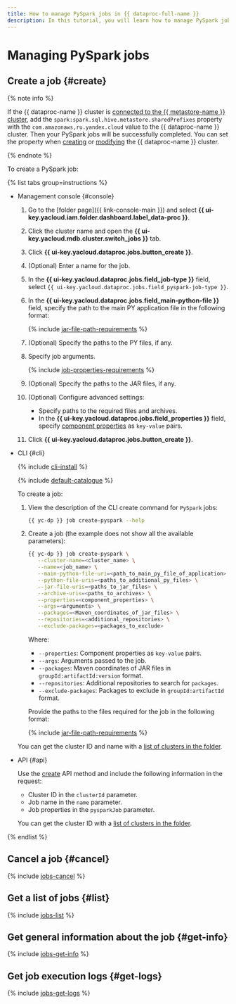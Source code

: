```yaml
---
title: How to manage PySpark jobs in {{ dataproc-full-name }}
description: In this tutorial, you will learn how to manage PySpark jobs in {{ dataproc-full-name }}.
---
```


# Managing PySpark jobs

## Create a job {#create}

{% note info %}

If the {{ dataproc-name }} cluster is [connected to the {{ metastore-name }} cluster](../../metadata-hub/operations/metastore/dataproc-connect.md), add the `spark:spark.sql.hive.metastore.sharedPrefixes` property with the `com.amazonaws,ru.yandex.cloud` value to the {{ dataproc-name }} cluster. Then your PySpark jobs will be successfully completed. You can set the property when [creating](cluster-create.md) or [modifying](cluster-update.md) the {{ dataproc-name }} cluster.

{% endnote %}

To create a PySpark job:

{% list tabs group=instructions %}

- Management console {#console}

    1. Go to the [folder page]({{ link-console-main }}) and select **{{ ui-key.yacloud.iam.folder.dashboard.label_data-proc }}**.
    1. Click the cluster name and open the **{{ ui-key.yacloud.mdb.cluster.switch_jobs }}** tab.
    1. Click **{{ ui-key.yacloud.dataproc.jobs.button_create }}**.
    1. (Optional) Enter a name for the job.
    1. In the **{{ ui-key.yacloud.dataproc.jobs.field_job-type }}** field, select `{{ ui-key.yacloud.dataproc.jobs.field_pyspark-job-type }}`.
    1. In the **{{ ui-key.yacloud.dataproc.jobs.field_main-python-file }}** field, specify the path to the main PY application file in the following format:

        {% include [jar-file-path-requirements](../../_includes/data-proc/jar-file-path-requirements.md) %}

    1. (Optional) Specify the paths to the PY files, if any.
    1. Specify job arguments.

       {% include [job-properties-requirements](../../_includes/data-proc/job-properties-requirements.md) %}

    1. (Optional) Specify the paths to the JAR files, if any.
    1. (Optional) Configure advanced settings:

        * Specify paths to the required files and archives.
        * In the **{{ ui-key.yacloud.dataproc.jobs.field_properties }}** field, specify [component properties](../concepts/settings-list.md) as `key-value` pairs.

    1. Click **{{ ui-key.yacloud.dataproc.jobs.button_create }}**.

- CLI {#cli}

    {% include [cli-install](../../_includes/cli-install.md) %}

    {% include [default-catalogue](../../_includes/default-catalogue.md) %}

    To create a job:

    1. View the description of the CLI create command for `PySpark` jobs:

        ```bash
        {{ yc-dp }} job create-pyspark --help
        ```

    1. Create a job (the example does not show all the available parameters):

        ```bash
        {{ yc-dp }} job create-pyspark \
           --cluster-name=<cluster_name> \
           --name=<job_name> \
           --main-python-file-uri=<path_to_main_py_file_of_application> \
           --python-file-uris=<paths_to_additional_py_files> \
           --jar-file-uris=<paths_to_jar_files> \
           --archive-uris=<paths_to_archives> \
           --properties=<component_properties> \
           --args=<arguments> \
           --packages=<Maven_coordinates_of_jar_files> \
           --repositories=<additional_repositories> \
           --exclude-packages=<packages_to_exclude>
        ```

        Where: 
        
        * `--properties`: Component properties as `key-value` pairs.
        * `--args`: Arguments passed to the job.
        * `--packages`: Maven coordinates of JAR files in `groupId:artifactId:version` format.
        * `--repositories`: Additional repositories to search for `packages`.
        * `--exclude-packages`: Packages to exclude in `groupId:artifactId` format.

        Provide the paths to the files required for the job in the following format:

        {% include [jar-file-path-requirements](../../_includes/data-proc/jar-file-path-requirements.md) %}

    You can get the cluster ID and name with a [list of clusters in the folder](./cluster-list.md#list).

- API {#api}

    Use the [create](../api-ref/Job/create) API method and include the following information in the request:

    * Cluster ID in the `clusterId` parameter.
    * Job name in the `name` parameter.
    * Job properties in the `pysparkJob` parameter.

    You can get the cluster ID with a [list of clusters in the folder](./cluster-list.md#list).

{% endlist %}

## Cancel a job {#cancel}

{% include [jobs-cancel](../../_includes/data-proc/jobs-cancel.md) %}

## Get a list of jobs {#list}

{% include [jobs-list](../../_includes/data-proc/jobs-list.md) %}

## Get general information about the job {#get-info}

{% include [jobs-get-info](../../_includes/data-proc/jobs-get-info.md) %}


## Get job execution logs {#get-logs}

{% include [jobs-get-logs](../../_includes/data-proc/jobs-get-logs.md) %}

